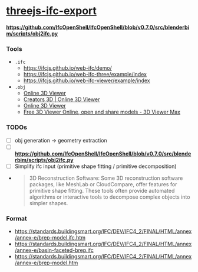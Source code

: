 [threejs-ifc-export](https://dirkarnez.github.io/threejs-ifc-export/)
=====================================================================
**https://github.com/IfcOpenShell/IfcOpenShell/blob/v0.7.0/src/blenderbim/scripts/obj2ifc.py**
### Tools
- `.ifc`
  - https://ifcjs.github.io/web-ifc/demo/
  - https://ifcjs.github.io/web-ifc-three/example/index
  - https://ifcjs.github.io/web-ifc-viewer/example/index
- `.obj`
  - [Online 3D Viewer](https://fetchcfd.com/3d-viewer)
  - [Creators 3D | Online 3D Viewer](https://www.creators3d.com/online-viewer)
  - [Online 3D Viewer](https://3dviewer.net/)
  - [Free 3D Viewer Online, open and share models - 3D Viewer Max](https://3dviewermax.com/)
### TODOs
- [ ] obj generation -> geometry extraction
- [ ] **https://github.com/IfcOpenShell/IfcOpenShell/blob/v0.7.0/src/blenderbim/scripts/obj2ifc.py**
- [ ] Simplify ifc input (primitive shape fitting / primitive decomposition)
 - > 3D Reconstruction Software: Some 3D reconstruction software packages, like MeshLab or CloudCompare, offer features for primitive shape fitting. These tools often provide automated algorithms or interactive tools to decompose complex objects into simpler shapes.
### Format
- https://standards.buildingsmart.org/IFC/DEV/IFC4_2/FINAL/HTML/annex/annex-e/brep-model.ifc.htm
- https://standards.buildingsmart.org/IFC/DEV/IFC4_2/FINAL/HTML/annex/annex-e/basin-faceted-brep.ifc
- https://standards.buildingsmart.org/IFC/DEV/IFC4_2/FINAL/HTML/annex/annex-e/brep-model.htm

